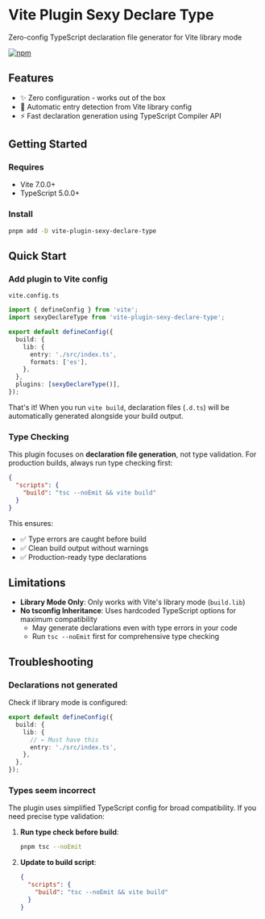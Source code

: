 # Vite Plugin Sexy Declare Type

Zero-config TypeScript declaration file generator for Vite library mode

[![npm](https://img.shields.io/npm/v/vite-plugin-sexy-declare-type)](https://www.npmjs.com/package/vite-plugin-sexy-declare-type)

## Features

- ✨ Zero configuration - works out of the box
- 🎯 Automatic entry detection from Vite library config
- ⚡ Fast declaration generation using TypeScript Compiler API

## Getting Started

### Requires

- Vite 7.0.0+
- TypeScript 5.0.0+

### Install

```bash
pnpm add -D vite-plugin-sexy-declare-type
```

## Quick Start

### Add plugin to Vite config

`vite.config.ts`

```typescript
import { defineConfig } from 'vite';
import sexyDeclareType from 'vite-plugin-sexy-declare-type';

export default defineConfig({
  build: {
    lib: {
      entry: './src/index.ts',
      formats: ['es'],
    },
  },
  plugins: [sexyDeclareType()],
});
```

That's it! When you run `vite build`, declaration files (`.d.ts`) will be automatically generated alongside your build output.

### Type Checking

This plugin focuses on **declaration file generation**, not type validation. For production builds, always run type checking first:

```json
{
  "scripts": {
    "build": "tsc --noEmit && vite build"
  }
}
```

This ensures:

- ✅ Type errors are caught before build
- ✅ Clean build output without warnings
- ✅ Production-ready type declarations

## Limitations

- **Library Mode Only**: Only works with Vite's library mode (`build.lib`)
- **No tsconfig Inheritance**: Uses hardcoded TypeScript options for maximum compatibility
  - May generate declarations even with type errors in your code
  - Run `tsc --noEmit` first for comprehensive type checking

## Troubleshooting

### Declarations not generated

Check if library mode is configured:

```typescript
export default defineConfig({
  build: {
    lib: {
      // ← Must have this
      entry: './src/index.ts',
    },
  },
});
```

### Types seem incorrect

The plugin uses simplified TypeScript config for broad compatibility. If you need precise type validation:

1. **Run type check before build**:

   ```bash
   pnpm tsc --noEmit
   ```

2. **Update to build script**:

   ```json
   {
     "scripts": {
       "build": "tsc --noEmit && vite build"
     }
   }
   ```
